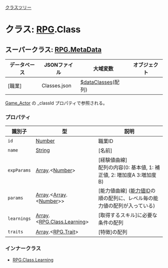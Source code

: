 [クラスツリー](index.md)

# クラス: [RPG](RPG.md).Class

## スーパークラス: [RPG.MetaData](RPG.MetaData.md) 

| データベース| JSONファイル | 大域変数 | オブジェクト |
| --- | --- | --- | --- |
| [職業] | Classes.json | [$dataClasses](global.md#dataclasses-arrayrpgclass)(配列) |  |

[Game_Actor](Game_Actor.md) の _classId プロパティで参照される。


### プロパティ

| 識別子 | 型 | 説明 |
| --- | --- | --- |
| `id` | [Number](Number.md) |職業ID |
| `name` | [String](String.md) | [名前] |
| `expParams` | [Array](Array.md).&lt;[Number](Number.md)&gt; | [経験値曲線]<br />配列の内容(0: 基本値, 1: 補正値, 2: 増加度A 3:増加度B) |
| `params` | [Array](Array.md).&lt;[Array](Array.md).&lt;[Number](Number.md)&gt;&gt; | [能力値曲線] \([能力値ID](RPG.Enemy.md#能力値id)の順の配列に、レベル毎の能力値の配列が入っている) |
| `learnings` | [Array](Array.md).&lt;[RPG.Class.Learning](RPG.Class.Learning.md)&gt; | [取得するスキル]に必要な条件の配列 |
| `traits` | [Array](Array.md).&lt;[RPG.Trait](RPG.Trait.md)&gt; | [特徴]の配列 |


### インナークラス

* [RPG.Class.Learning](RPG.Class.Learning.md)



